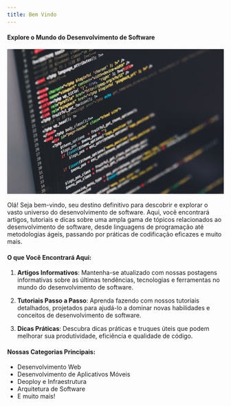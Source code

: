 ```yaml
---
title: Bem Vindo
---
```

#### Explore o Mundo do Desenvolvimento de Software

![Desenvolvimento de Software](./images/img1.jpg)

Olá! Seja bem-vindo, seu destino definitivo para descobrir e explorar o vasto universo do desenvolvimento de software. Aqui, você encontrará artigos, tutoriais e dicas sobre uma ampla gama de tópicos relacionados ao desenvolvimento de software, desde linguagens de programação até metodologias ágeis, passando por práticas de codificação eficazes e muito mais.

#### O que Você Encontrará Aqui:

1. **Artigos Informativos**: Mantenha-se atualizado com nossas postagens informativas sobre as últimas tendências, tecnologias e ferramentas no mundo do desenvolvimento de software.

2. **Tutoriais Passo a Passo**: Aprenda fazendo com nossos tutoriais detalhados, projetados para ajudá-lo a dominar novas habilidades e conceitos de desenvolvimento de software.

3. **Dicas Práticas**: Descubra dicas práticas e truques úteis que podem melhorar sua produtividade, eficiência e qualidade de código.

#### Nossas Categorias Principais:

- Desenvolvimento Web
- Desenvolvimento de Aplicativos Móveis
- Deoploy e Infraestrutura
- Arquitetura de Software
- E muito mais!